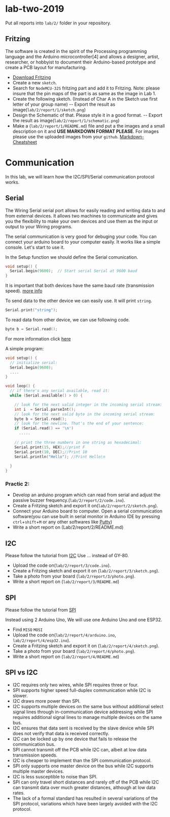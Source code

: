# lab-two-2019
Put all reports into `lab/2/` folder in your repository. 
## Fritzing
The software is created in the spirit of the Processing programming language and the Arduino microcontroller[4] and allows a designer, artist, researcher, or hobbyist to document their Arduino-based prototype and create a PCB layout for manufacturing. 

- [Download Fritzing](https://github.com/fritzing/fritzing-app/releases/tag/CD-268)
- Create a new `sketch`.
- Search for `NodeMCU-32S` fritzing part and add it to Fritzing.
Note: please insure that the pin maps of the part is as same as the image in Lab 1.
- Create the following sketch. (Instead of Char A in the Sketch use first letter of your group name)
-- Export the result as image(`lab/2/report/1/sketch.png`)
- Design the Schematic of that. Please style it in a good format.
-- Export the result as image(`lab/2/report/1/schematic.png`)
- Make a (`lab/2/report/1/README.md`) file and put a the images and a small description on it and **USE MARKDOWN FORMAT PLEASE**. For images please use the uploaded images from your `github`.
[Markdown-Cheatsheet](https://github.com/adam-p/markdown-here/wiki/Markdown-Cheatsheet)

# Communication 
In this lab, we will learn how the I2C/SPI/Serial communication protocol works.
## Serial 
The Wiring Serial serial port allows for easily reading and writing data to and from external devices. It allows two machines to communicate and gives you the flexibility to make your own devices and use them as the input or output to your Wiring programs.

The serial communication is very good for debuging your code. You can connect your arduino board to your computer easily. It works like a simple console. Let's start to use it.

In the Setup function we should define the Serial comunication. 
```C
void setup() {
  Serial.begin(9600);  // Start serial Serial at 9600 baud
}
```
It is important that both devices have the same baud rate (transmission speed). [more info](https://fr.wikipedia.org/wiki/UART)

To send data to the other device we can easily use. It will print `string`.
```C
Serial.print("string");
```
To read data from other device, we can use following code.
```C
byte b = Serial.read();
```
For more information click [here](http://wiring.org.co/reference/Serial.html)

A simple program:
```C
void setup() {
  // initialize serial:
  Serial.begin(9600);
  ....
}

void loop() {
  // if there's any serial available, read it:
  while (Serial.available() > 0) {

    // look for the next valid integer in the incoming serial stream:
    int i  = Serial.parseInt();
    // look for the next valid byte in the incoming serial stream:
    byte b = Serial.read();
    // look for the newline. That's the end of your sentence:
    if (Serial.read() == '\n') 
      .....
      
    // print the three numbers in one string as hexadecimal:
    Serial.print(15, HEX);//print F
    Serial.print(10, DEC);//Print 10
    Serial.println("Hello"); //Print Hello\n
    
  }
}
```
### Practic 2:
- Develop an arduino program which can read from serial and adjust the passive buzzer frequency.(`lab/2/report/2/code.ino`).
- Create a Fritzing sketch and export it on(`lab/2/report/2/sketch.png`).
- Connect your Arduino board to computer. Open a serial communication software(you can use built in serial monitor in Arduino IDE by pressing `ctrl`+`shift`+`M` or any other softwares like [Putty](https://www.putty.org/))
- Write a short report on (Lab/2/report/2/README.md)

## I2C
Please follow the tutorial from [I2C](https://howtomechatronics.com/tutorials/arduino/how-i2c-communication-works-and-how-to-use-it-with-arduino/)
Use ... instead of GY-80.
- Upload the code on(`lab/2/report/3/code.ino`).
- Create a Fritzing sketch and export it on (`lab/2/report/3/sketch.png`).
- Take a photo from your board (`lab/2/report/3/photo.png`).
- Write a short report on (`lab/2/report/3/README.md`)


## SPI
Please follow the tutorial from  [SPI](https://circuits4you.com/2019/01/03/arduino-spi-communication-example/)

Instead using 2 Arduino Uno, We will use one Arduino Uno and one ESP32.
- Find `MISO` `MOSI` `` ``
- Upload the code on(`lab/2/report/4/arduino.ino`, `lab/2/report/4/esp32.ino`).
- Create a Fritzing sketch and export it on (`lab/2/report/4/sketch.png`).
- Take a photo from your board (`lab/2/report/4/photo.png`).
- Write a short report on (`lab/2/report/4/README.md`)


## SPI vs I2C
- I2C requires only two wires, while SPI requires three or four.
- SPI supports higher speed full-duplex communication while I2C is slower.
- I2C draws more power than SPI.
- I2C supports multiple devices on the same bus without additional select signal lines through in-communication device addressing while SPI requires additional signal lines to manage multiple devices on the same bus.
- I2C ensures that data sent is received by the slave device while SPI does not verify that data is received correctly.
- I2C can be locked up by one device that fails to release the communication bus.
- SPI cannot transmit off the PCB while I2C can, albeit at low data transmission speeds.
- I2C is cheaper to implement than the SPI communication protocol.
- SPI only supports one master device on the bus while I2C supports multiple master devices.
- I2C is less susceptible to noise than SPI.
- SPI can only travel short distances and rarely off of the PCB while I2C can transmit data over much greater distances, although at low data rates.
- The lack of a formal standard has resulted in several variations of the SPI protocol, variations which have been largely avoided with the I2C protocol.

